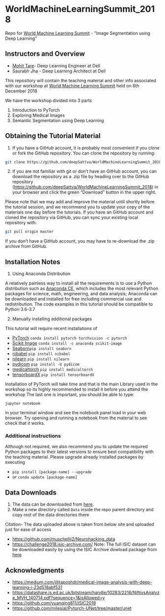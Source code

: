 # WorldMachineLearningSummit_2018
Repo for [World Machine Learning Summit](https://1point21gws.com/machinelearning/bangalore/index.html) - "Image Segmentation using Deep Learning"


Instructors and Overview
-----------

- [Mohit Tare](https://github.com/MohitTare)- Deep Learning Engineer at Dell
- Saurabh Jha -  Deep Learning Architect at Dell

This repository will contain the teaching material and other info associated with our workshop
at [World Machine Learning Summit](https://1point21gws.com/machinelearning/bangalore/index.html) held on 6th December 2018

We have the workshop divided into 3 parts
1. Introduction to PyTorch
2. Exploring Medical Images
3. Semantic Segmentation using Deep Learning


Obtaining the Tutorial Material
------------------

1. If you have a GitHub account, it is probably most convenient if you clone or
fork the GitHub repository. You can clone the repository by running:

```bash
git clone https://github.com/deepSattva/WorldMachineLearningSummit_2018

```

2. If you are not familiar with git or don’t have an
GitHub account, you can download the repository as a .zip file by heading over
to the GitHub repository (https://github.com/deepSattva/WorldMachineLearningSummit_2018) in
your browser and click the green “Download” button in the upper right.


Please note that we may add and improve the material until shortly before the
tutorial session, and we recommend you to update your copy of the materials one
day before the tutorials. If you have an GitHub account and cloned the
repository via GitHub, you can sync your existing local repository with:

```bash
git pull origin master
```

If you don’t have a GitHub account, you may have to re-download the .zip
archive from GitHub.

Installation Notes
------------------

1. Using Anaconda Distribution 

A relatively painless way to install all the requirements is to use a Python distribution
such as [Anaconda CE](https://www.anaconda.com/download/), which includes
the most relevant Python packages for science, math, engineering, and
data analysis; Anaconda can be downloaded and installed for free
including commercial use and redistribution.
The code examples in this tutorial should be compatible to Python 3.6-3.7

2. Manually installing additional packages

This tutorial will require recent installations of

- [PyTorch](https://anaconda.org/soumith/pytorch) ```conda install pytorch torchvision -c pytorch```
- [Scikit Image](https://anaconda.org/anaconda/scikit-image) ```conda install -c anaconda scikit-image ```
- [Seaborn](https://seaborn.pydata.org/)```pip install seaborn ```
- [nibabel](http://nipy.org/nibabel/) ```pip install nibabel ```
- [nilearn](https://nilearn.github.io/) ```pip install nilearn ```
- [pydicom](https://pydicom.github.io/pydicom/stable/getting_started.html) ```pip install -U pydicom ```
- [medicaltorch](https://medicaltorch.readthedocs.io/en/stable/index.html) ``` pip install medicaltorch ```
- [tensorboardX](https://github.com/lanpa/tensorboardX) ``` pip install tensorboardX ```

Installation of PyTorch will take time and that is the main Library used in the workshop so its highly recommended to install it before you attend the workshop
The last one is important, you should be able to type:

    jupyter notebook

in your terminal window and see the notebook panel load in your web browser.
Try opening and running a notebook from the material to see check that it works.


### Additional instructions
Although not required, we also recommend you to update the required Python
packages to their latest versions to ensure best compatibility with the
teaching material. Please upgrade already installed packages by executing

- `pip install [package-name] --upgrade`  
- or `conda update [package-name]`


Data Downloads
--------------

1. The data can be downloaded from [here](https://drive.google.com/drive/folders/1KN-iIR5qcykmkUY8eqWXaldu4ujfRNsb?usp=sharing).
2. Make a new directory called `Data` inside the repo parent directory and copy rest of the data directories there 


Citation- 
The data uploaded above is taken from below site and uploaded just for ease of access 
 - https://github.com/muschellij2/Neurohacking_data
 - https://challenge2018.isic-archive.com/
 Note: The full ISIC dataset can be downloaded easily by using the ISIC Archive dowload package from [here](https://github.com/GalAvineri/ISIC-Archive-Downloader)

Acknowledgments
--------------
  - https://medium.com/@taposhdr/medical-image-analysis-with-deep-learning-i-23d518abf531
  - https://datashare.is.ed.ac.uk/bitstream/handle/10283/2216/NiftivsAnalyze_MVH_140714.pdf?sequence=1&isAllowed=y
  - https://github.com/yuanqing811/ISIC2018
  - https://github.com/milesial/Pytorch-UNet/tree/master/unet
  



